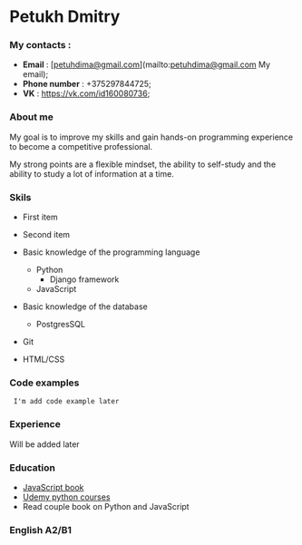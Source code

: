 # Petukh Dmitry

### My contacts :
 - **Email** : [petuhdima@gmail.com](mailto:petuhdima@gmail.com My email);
 - **Phone number** : +375297844725;
 - **VK** : https://vk.com/id160080736;
 
 ### About me 
 My goal is to improve my skills and gain hands-on programming experience to become a competitive professional. 
 
 My strong points are a flexible mindset, the ability to self-study and the ability to study a lot of information at a time.
 
 ### Skils
 
 - First item
 - Second item
 - Basic knowledge of the programming language
     - Python
        - Django framework
     - JavaScript

 - Basic knowledge of the database 
     - PostgresSQL
 - Git
 - HTML/CSS
 
 ### Code examples 
 
 ` I'm add code example later`
 
 ### Experience 
 
 Will be added later
 
 ### Education 
 - [JavaScript book](https://learn.javascript.ru)
 - [Udemy python  courses](https://www.udemy.com/course/bestpython/)
 - Read couple book on Python and JavaScript
 
 ### English A2/B1

